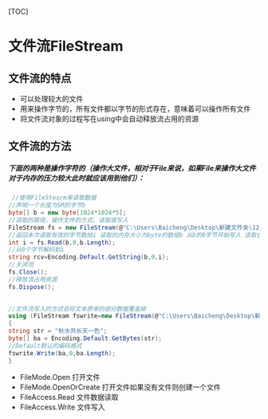 [TOC]
# 文件流FileStream
## 文件流的特点
* 可以处理较大的文件
* 用来操作字节的，所有文件都以字节的形式存在，意味着可以操作所有文件    
* 将文件流对象的过程写在using中会自动释放流占用的资源
## 文件流的方法
##### 下面的两种是操作字符的（操作大文件，相对于File来说，如果File来操作大文件对于内存的压力较大此时就应该用到他们）：
``` c#
 //使用FileStearm来读取数据
//声明一个长度为5M的字节b
byte[] b = new byte[1024*1024*5];
//读取的路径，操作文件的方式，读取或写入
FileStream fs = new FileStream(@"C:\Users\Baicheng\Desktop\新建文件夹\123.txt",FileMode.Open,FileAccess.Read);
//返回本次读取有效的字节数给i 读取的内存大小为byte的数组b 从b的0字节开始写入 读取长度为b.Length
int i = fs.Read(b,0,b.Length);
//从0个字节解码到i
string rcv=Encoding.Default.GetString(b,0,i);
//关闭流
fs.Close();
//释放流占用资源
fs.Dispose();
            

//文件流写入的方式会将文本原来的部分数据覆盖掉
using (FileStream fswrite=new FileStream(@"C:\Users\Baicheng\Desktop\新建文件夹\12345.txt", FileMode.OpenOrCreate, FileAccess.Write))
{
string str = "秋水共长天一色";
byte[] ba = Encoding.Default.GetBytes(str); 
//Default默认的编码格式
fswrite.Write(ba,0,ba.Length);
}
```
* FileMode.Open  打开文件
* FileMode.OpenOrCreate  打开文件如果没有文件则创建一个文件
* FileAccess.Read  文件数据读取
* FileAccess.Write 文件写入